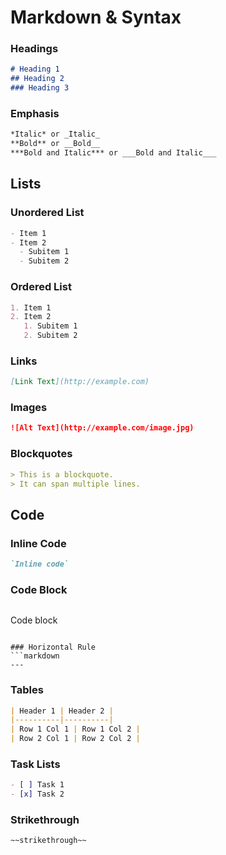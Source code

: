 # Markdown & Syntax

### Headings
```markdown
# Heading 1
## Heading 2
### Heading 3
```

### Emphasis
```markdown
*Italic* or _Italic_
**Bold** or __Bold__
***Bold and Italic*** or ___Bold and Italic___
```

## Lists
### Unordered List
```markdown
- Item 1
- Item 2
  - Subitem 1
  - Subitem 2
```

### Ordered List
```markdown
1. Item 1
2. Item 2
   1. Subitem 1
   2. Subitem 2
```

### Links
```markdown
[Link Text](http://example.com)
```

### Images
```markdown
![Alt Text](http://example.com/image.jpg)
```

### Blockquotes
```markdown
> This is a blockquote.
> It can span multiple lines.
```

## Code
### Inline Code
```markdown
`Inline code`
```

### Code Block
```markdown
```
Code block
```

### Horizontal Rule
```markdown
---
```

### Tables
```markdown
| Header 1 | Header 2 |
|----------|----------|
| Row 1 Col 1 | Row 1 Col 2 |
| Row 2 Col 1 | Row 2 Col 2 |
```

### Task Lists
```markdown
- [ ] Task 1
- [x] Task 2
```

### Strikethrough
```markdown
~~strikethrough~~
```